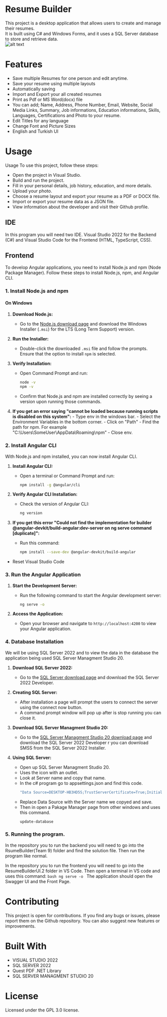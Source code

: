 # Resume Builder
This project is a desktop application that allows users to create and manage their resumes.<br>
It is built using C# and Windows Forms, and it uses a SQL Server database to store and retrieve data.<br>
![alt text](https://repository-images.githubusercontent.com/576042902/37e60d01-004b-4d49-89be-d1189cf4b9c1)
<h1>Features</h1>
<ul>
  <li>Save multiple Resumes for one person and edit anytime.</li>
  <li>Save your resume using multiple layouts</li>
  <li>Automatically saving</li>
  <li>Import and Export your all created resumes</li>
  <li>Print as Pdf or MS Word(docx) file</li>
  <li>You can add; Name, Address, Phone Number, Email, Website, Social Media Links, Summary, Job informations, Education informations, Skills, Languages, Certifications and Photo to your resume.</li>
  <li>Edit Titles for any language</li>
  <li>Change Font and Picture Sizes</li>
  <li>English and Turkish UI</li>
</ul>

<h1>Usage</h1>
Usage
To use this project, follow these steps:
<ul>
<li>Open the project in Visual Studio.</li>
<li>Build and run the project.</li>
<li>Fill in your personal details, job history, education, and more details.</li>
<li>Upload your photo.</li>
<li>Choose a resume layout and export your resume as a PDF or DOCX file.</li>
<li>Import or export your resume data as a JSON file.</li>
<li>View information about the developer and visit their Github profile.</li>
</ul>

## IDE

In this program you will need two IDE. Visual Studio 2022 for the Backend (C#) and Visual Studio Code for the Frontend (HTML, TypeScript, CSS).

## Frontend

To develop Angular applications, you need to install Node.js and npm (Node Package Manager). Follow these steps to install Node.js, npm, and Angular CLI.

### 1. Install Node.js and npm

#### On Windows

1. **Download Node.js:**
   - Go to the [Node.js download page](https://nodejs.org/) and download the Windows Installer (`.msi`) for the LTS (Long Term Support) version.

2. **Run the Installer:**
   - Double-click the downloaded `.msi` file and follow the prompts. Ensure that the option to install `npm` is selected.

3. **Verify Installation:**
   - Open Command Prompt and run:
     ```bash
     node -v
     npm -v
     ```
   - Confirm that Node.js and npm are installed correctly by seeing a version upon running those commands.

4.    **If you get an error saying "cannot be loaded because running scripts is disabled on this system":**
    - Type env in the windows bar.
    - Select the Environment Variables in the bottom corner.
    - Click on "Path"
    - Find the path for npm. For example "C:\Users\SomeUser\AppData\Roaming\npm"
    - Close env.

### 2. Install Angular CLI

With Node.js and npm installed, you can now install Angular CLI.

1. **Install Angular CLI:**
   - Open a terminal or Command Prompt and run:
     ```bash
     npm install -g @angular/cli
     ```

2. **Verify Angular CLI Installation:**
   - Check the version of Angular CLI:
     ```bash
     ng version
     ```

3. **If you get this error "Could not find the implementation for builder @angular-devkit/build-angular:dev-server on ng serve command [duplicate]":**
   - Run this command:
     ```bash
     npm install --save-dev @angular-devkit/build-angular
     ```
  - Reset Visual Studio Code

### 3. Run the Angular Application

1. **Start the Development Server:**
   - Run the following command to start the Angular development server:
     ```bash
     ng serve -o
     ```

2. **Access the Application:**
   - Open your browser and navigate to `http://localhost:4200` to view your Angular application.


### 4. Database Installation

We will be using SQL Server 2022 and to view the data in the database the application being used 
SQL Server Managment Studio 20.

1. **Download SQL Server 2022:**
   - Go to the [SQL Server download page](https://learn.microsoft.com/en-us/sql/ssms/download-sql-server-management-studio-ssms?view=sql-server-ver16) and download the SQL Server 2022 Developer.

2. **Creating SQL Server:**
   - After installation a page will prompt the users to connect the server using the connect now button.
   - A command prompt window will pop up after is stop running you can close it.

3. **Download SQL Server Managment Studio 20:**
   - Go to the [SQL Server Managment Studio 20 download page](https://www.microsoft.com/en-us/sql-server/sql-server-downloads) and download the SQL Server 2022 Developer r you can download SMSS from the SQL Server 2022 Installer.

2. **Using SQL Server:**
   - Open up SQL Server Managment Studio 20.
   - Uses the icon with an outlet.
   - Look at Server name and copy that name.
   - In the c# program go to appsettings.json and find this code.
      ```bash
     "Data Source=DESKTOP-HB3HD5S;TrustServerCertificate=True;Initial Catalog = ResumeBuilderDb; Integrated Security = true;"
     ```
   - Replace Data Source with the Server name we copyed and save.
   - Then in open a Pakage Manager page from other windows and uses this command.
      ```bash
     update-database
     ```

### 5. Running the program.

In the repository you to run the backend you will need to go into the RsumeBuilder(Team 9) folder and find the solution file. Then run the program like normal.

In the repository you to run the frontend you will need to go into the ResumeBuilderUI.2 folder in VS Code. Then open a terminal in VS code and uses this command:
    ```bash
    ng serve -o
    ```
The application should open the Swagger UI and the Front Page.


<h1>Contributing</h1>
This project is open for contributions. If you find any bugs or issues, please report them on the Github repository. You can also suggest new features or improvements.

<h1>Built With</h1>
<ul>
  <li>VISUAL STUDIO 2022</li>
  <li>SQL SERVER 2022</li>
  <li>Quest PDF .NET Library</i>   
  <li>SQL SERVER MANAGMENT STUDIO 20</i>
</ul>

<h1>License</h1>
Licensed under the GPL 3.0 license.
